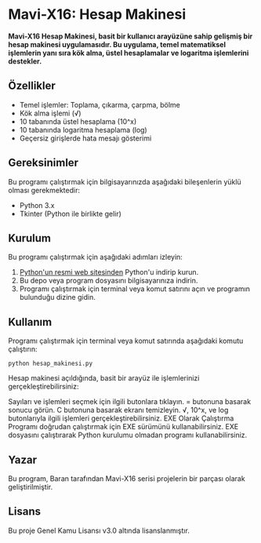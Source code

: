 # Mavi-X16: Hesap Makinesi

**Mavi-X16 Hesap Makinesi, basit bir kullanıcı arayüzüne sahip gelişmiş bir hesap makinesi uygulamasıdır. Bu uygulama, temel matematiksel işlemlerin yanı sıra kök alma, üstel hesaplamalar ve logaritma işlemlerini destekler.**

## Özellikler

- Temel işlemler: Toplama, çıkarma, çarpma, bölme
- Kök alma işlemi (√)
- 10 tabanında üstel hesaplama (10^x)
- 10 tabanında logaritma hesaplama (log)
- Geçersiz girişlerde hata mesajı gösterimi

## Gereksinimler

Bu programı çalıştırmak için bilgisayarınızda aşağıdaki bileşenlerin yüklü olması gerekmektedir:

- Python 3.x
- Tkinter (Python ile birlikte gelir)

## Kurulum

Bu programı çalıştırmak için aşağıdaki adımları izleyin:

1. [Python'un resmi web sitesinden](https://www.python.org/downloads/) Python'u indirip kurun.
2. Bu depo veya program dosyasını bilgisayarınıza indirin.
3. Programı çalıştırmak için terminal veya komut satırını açın ve programın bulunduğu dizine gidin.

## Kullanım

Programı çalıştırmak için terminal veya komut satırında aşağıdaki komutu çalıştırın:

```
python hesap_makinesi.py
```
Hesap makinesi açıldığında, basit bir arayüz ile işlemlerinizi gerçekleştirebilirsiniz:

Sayıları ve işlemleri seçmek için ilgili butonlara tıklayın.
= butonuna basarak sonucu görün.
C butonuna basarak ekranı temizleyin.
√, 10^x, ve log butonlarıyla ilgili işlemleri gerçekleştirebilirsiniz.
EXE Olarak Çalıştırma
Programı doğrudan çalıştırmak için EXE sürümünü kullanabilirsiniz. EXE dosyasını çalıştırarak Python kurulumu olmadan programı kullanabilirsiniz.

## Yazar
Bu program, Baran tarafından Mavi-X16 serisi projelerin bir parçası olarak geliştirilmiştir.

## Lisans
Bu proje Genel Kamu Lisansı v3.0 altında lisanslanmıştır.
